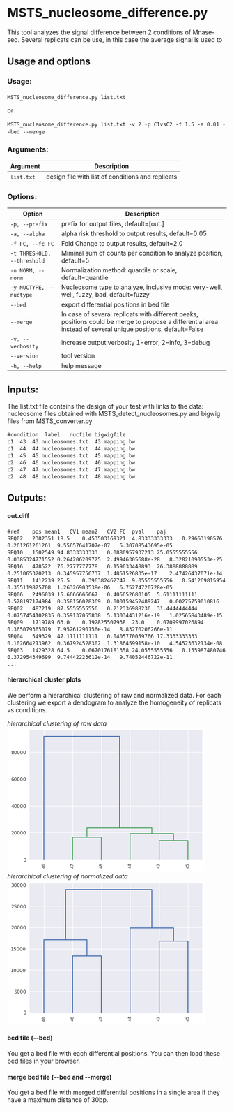 # MSTS_nucleosome_difference.py

This tool analyzes the signal difference between 2 conditions of Mnase-seq. Several replicats can be use, in this case the average signal is used to  
 

## Usage and options

### Usage:

`MSTS_nucleosome_difference.py list.txt`

or

`MSTS_nucleosome_difference.py list.txt -v 2 -p C1vsC2 -f 1.5 -a 0.01 --bed --merge` 


### Arguments:

| Argument | Description |
| --------- | ----------- |
| `list.txt` | design file with list of conditions and replicats |

### Options:

| Option | Description |
| ------ | ----------- |
| `-p, --prefix` | prefix for output files, default=[out.] |
| `-a, --alpha` | alpha risk threshold to output results, default=0.05 |
| `-f FC, --fc FC` | Fold Change to output results, default=2.0 |
| `-t THRESHOLD, --threshold` | Miminal sum of counts per condition to analyze position, default=5 |
| `-n NORM, --norm` | Normalization method: quantile or scale, default=quantile |
| `-y NUCTYPE, --nuctype` | Nucleosome type to analyze, inclusive mode: very-well, well, fuzzy, bad, default=fuzzy |
| `--bed` | export differential positions in bed file |
| `--merge` | In case of several replicats with different peaks, positions could be merge to propose a differential area instead of several unique positions, default=False |
| `-v, --verbosity` | increase output verbosity 1=error, 2=info, 3=debug |
| `--version` | tool version |
| `-h, --help` | help message |

## Inputs:

The list.txt file contains the design of your test with links to the data: nucleosome files obtained with MSTS_detect_nucleosomes.py and bigwig files from MSTS_converter.py 

```
#condition	label	nucfile	bigwigfile
c1	43	43.nucleosomes.txt	43.mapping.bw
c1	44	44.nucleosomes.txt	44.mapping.bw
c1	45	45.nucleosomes.txt	45.mapping.bw
c2	46	46.nucleosomes.txt	46.mapping.bw
c2	47	47.nucleosomes.txt	47.mapping.bw
c2	48	48.nucleosomes.txt	48.mapping.bw
```

## Outputs:

#### out.diff


```
#ref	pos	mean1	CV1	mean2	CV2	FC	pval	paj
SEQ02	2382351	18.5	0.453503169321	4.83333333333	0.29663190576	0.261261261261	9.55657641707e-07	5.30708543695e-05
SEQ10	1502549	94.8333333333	0.0880957937213	25.0555555556	0.0385324771552	0.264206209725	2.49946305688e-28	8.32821090553e-25
SEQ16	478522	76.2777777778	0.159033448893	26.3888888889	0.251065320213	0.345957756737	1.4851526835e-17	2.47426437071e-14
SEQ11	1412239	25.5	0.396382462747	9.05555555556	0.541269815954	0.355119825708	1.26326903538e-06	6.75274720728e-05
SEQ06	2496039	15.6666666667	0.405652680105	5.61111111111	0.528197174984	0.358156028369	0.000159452489247	0.00275759010816
SEQ02	487219	87.5555555556	0.212336988236	31.4444444444	0.0757454102835	0.359137055838	5.13034431216e-19	1.02565843489e-15
SEQ09	1719789	63.0	0.192825507938	23.0	0.0709997026894	0.365079365079	7.95261290156e-14	8.83270206266e-11
SEQ04	549329	47.1111111111	0.0405770059766	17.3333333333	0.102664213962	0.367924528302	1.31864599158e-10	4.54523632134e-08
SEQ03	1429328	64.5	0.0670176181358	24.0555555556	0.155987480746	0.372954349699	9.74442223612e-14	9.74052446722e-11
...
```

#### hierarchical cluster plots

We perform a hierarchical clustering of raw and normalized data. For each clustering we export a dendogram to analyze the homogeneity of replicats vs conditions. 

_hierarchical clustering of raw data_
<img src="images/out_diff_hc_raw.png"> 
_hierarchical clustering of normalized data_
<img src="images/out_diff_hc_norm.png"> 


#### bed file (--bed)

You get a bed file with each differential positions. You can then load these bed files in your browser.

#### merge bed file (--bed and --merge)

You get a bed file with merged differential positions in a single area if they have a maximum distance of 30bp.



